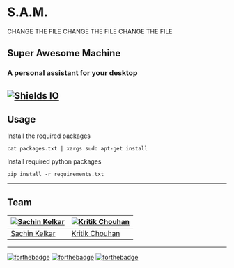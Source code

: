 # S.A.M. 
CHANGE THE FILE CHANGE THE FILE CHANGE THE FILE

## Super Awesome Machine
### A personal assistant for your desktop 

[![Shields IO](https://img.shields.io/badge/Inspired%20by-J.A.R.V.I.S.-blue.svg)](http://marvel-movies.wikia.com/wiki/J.A.R.V.I.S.) 
----
## Usage
Install the required packages
```
cat packages.txt | xargs sudo apt-get install
```
Install required python packages
```
pip install -r requirements.txt
```
----

## Team

[![Sachin Kelkar](https://avatars2.githubusercontent.com/u/5997735?v=3&s=120)](http://s4chin.github.io) | [![Kritik Chouhan](http://i.imgur.com/fzHU7Ho.jpg)](https://github.com/casey26)
---|---
[Sachin Kelkar](http://s4chin.github.io) | [Kritik Chouhan](https://github.com/casey26)
----
[![forthebadge](http://forthebadge.com/images/badges/built-by-developers.svg)](http://forthebadge.com)
[![forthebadge](http://forthebadge.com/images/badges/built-with-love.svg)](http://forthebadge.com)
[![forthebadge](http://forthebadge.com/images/badges/built-with-swag.svg)](http://forthebadge.com)
